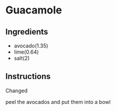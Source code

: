 # Guacamole
## Ingredients
* avocado(1.35)
* lime(0.64)
* salt(2)
## Instructions
Changed

peel the avocados and put them into a bowl
